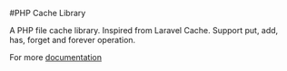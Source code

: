 #PHP Cache Library

A PHP file cache library. Inspired from Laravel Cache. Support put, add, has, forget and forever operation.

For more [documentation](http://http://laravel.com/docs/cache)

